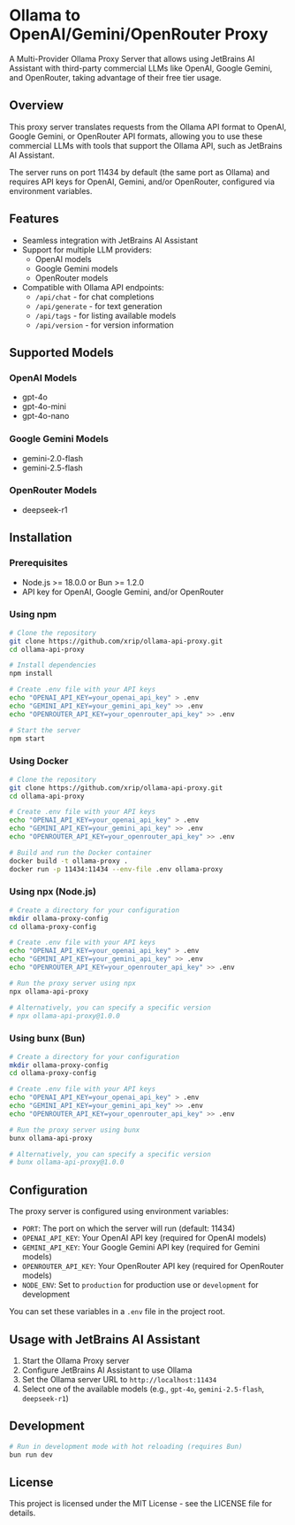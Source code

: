 # Ollama to OpenAI/Gemini/OpenRouter Proxy

A Multi-Provider Ollama Proxy Server that allows using JetBrains AI Assistant with third-party commercial LLMs like
OpenAI, Google Gemini, and OpenRouter, taking advantage of their free tier usage.

## Overview

This proxy server translates requests from the Ollama API format to OpenAI, Google Gemini, or OpenRouter API formats,
allowing
you to use these commercial LLMs with tools that support the Ollama API, such as JetBrains AI Assistant.

The server runs on port 11434 by default (the same port as Ollama) and requires API keys for OpenAI, Gemini, and/or
OpenRouter, configured via
environment variables.

## Features

- Seamless integration with JetBrains AI Assistant
- Support for multiple LLM providers:
    - OpenAI models
    - Google Gemini models
  - OpenRouter models
- Compatible with Ollama API endpoints:
    - `/api/chat` - for chat completions
    - `/api/generate` - for text generation
    - `/api/tags` - for listing available models
    - `/api/version` - for version information

## Supported Models

### OpenAI Models

- gpt-4o
- gpt-4o-mini
- gpt-4o-nano

### Google Gemini Models

- gemini-2.0-flash
- gemini-2.5-flash

### OpenRouter Models

- deepseek-r1

## Installation

### Prerequisites

- Node.js >= 18.0.0 or Bun >= 1.2.0
- API key for OpenAI, Google Gemini, and/or OpenRouter

### Using npm

```bash
# Clone the repository
git clone https://github.com/xrip/ollama-api-proxy.git
cd ollama-api-proxy

# Install dependencies
npm install

# Create .env file with your API keys
echo "OPENAI_API_KEY=your_openai_api_key" > .env
echo "GEMINI_API_KEY=your_gemini_api_key" >> .env
echo "OPENROUTER_API_KEY=your_openrouter_api_key" >> .env

# Start the server
npm start
```

### Using Docker

```bash
# Clone the repository
git clone https://github.com/xrip/ollama-api-proxy.git
cd ollama-api-proxy

# Create .env file with your API keys
echo "OPENAI_API_KEY=your_openai_api_key" > .env
echo "GEMINI_API_KEY=your_gemini_api_key" >> .env
echo "OPENROUTER_API_KEY=your_openrouter_api_key" >> .env

# Build and run the Docker container
docker build -t ollama-proxy .
docker run -p 11434:11434 --env-file .env ollama-proxy
```

### Using npx (Node.js)

```bash
# Create a directory for your configuration
mkdir ollama-proxy-config
cd ollama-proxy-config

# Create .env file with your API keys
echo "OPENAI_API_KEY=your_openai_api_key" > .env
echo "GEMINI_API_KEY=your_gemini_api_key" >> .env
echo "OPENROUTER_API_KEY=your_openrouter_api_key" >> .env

# Run the proxy server using npx
npx ollama-api-proxy

# Alternatively, you can specify a specific version
# npx ollama-api-proxy@1.0.0
```

### Using bunx (Bun)

```bash
# Create a directory for your configuration
mkdir ollama-proxy-config
cd ollama-proxy-config

# Create .env file with your API keys
echo "OPENAI_API_KEY=your_openai_api_key" > .env
echo "GEMINI_API_KEY=your_gemini_api_key" >> .env
echo "OPENROUTER_API_KEY=your_openrouter_api_key" >> .env

# Run the proxy server using bunx
bunx ollama-api-proxy

# Alternatively, you can specify a specific version
# bunx ollama-api-proxy@1.0.0
```

## Configuration

The proxy server is configured using environment variables:

- `PORT`: The port on which the server will run (default: 11434)
- `OPENAI_API_KEY`: Your OpenAI API key (required for OpenAI models)
- `GEMINI_API_KEY`: Your Google Gemini API key (required for Gemini models)
- `OPENROUTER_API_KEY`: Your OpenRouter API key (required for OpenRouter models)
- `NODE_ENV`: Set to `production` for production use or `development` for development

You can set these variables in a `.env` file in the project root.

## Usage with JetBrains AI Assistant

1. Start the Ollama Proxy server
2. Configure JetBrains AI Assistant to use Ollama
3. Set the Ollama server URL to `http://localhost:11434`
4. Select one of the available models (e.g., `gpt-4o`, `gemini-2.5-flash`, `deepseek-r1`)

## Development

```bash
# Run in development mode with hot reloading (requires Bun)
bun run dev
```

## License

This project is licensed under the MIT License - see the LICENSE file for details.
